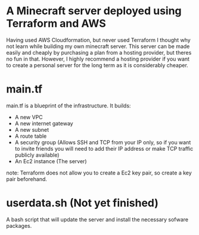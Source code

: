 # A Minecraft server deployed using Terraform and AWS 
Having used AWS Cloudformation, but never used Terraform I thought why not learn while building my own minecraft server.
This server can be made easily and cheaply by purchasing a plan from a hosting provider, but theres no fun in that.
However, I highly recommend a hosting provider if you want to create a personal server for the long term as it is considerably cheaper.

# main.tf
main.tf is a blueprint of the infrastructure.
It builds:
 - A new VPC
 - A new internet gateway
 - A new subnet
 - A route table 
 - A security group (Allows SSH and TCP from your IP only, so if you want to invite friends you will need to add their IP address or make TCP traffic publicly available)
 - An Ec2 instance (The server)
 
note: Terraform does not allow you to create a Ec2 key pair, so create a key pair beforehand.

# userdata.sh (Not yet finished)
A bash script that will update the server and install the necessary sofware packages. 
  
